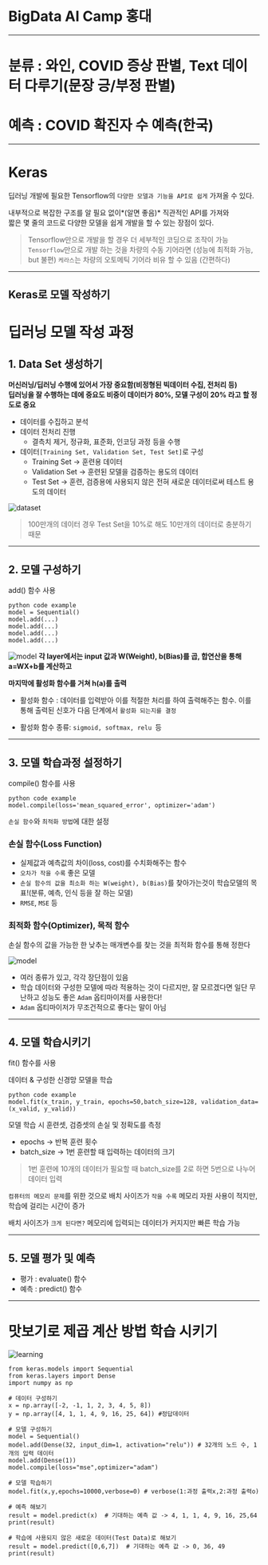 # BigData AI Camp 홍대

---

# 분류 : 와인, COVID 증상 판별, Text 데이터 다루기(문장 긍/부정 판별)
# 예측 : COVID 확진자 수 예측(한국)

---


# Keras
딥러닝 개발에 필요한 Tensorflow의 `다양한 모델과 기능을 API로 쉽게` 가져올 수 있다. 

내부적으로 복잡한 구조를 알 필요 없이*(알면 좋음)* 직관적인 API를 가져와  
짧은 몇 줄의 코드로 다양한 모델을 쉽게 개발을 할 수 있는 장점이 있다.
> Tensorflow만으로 개발을 할 경우 더 세부적인 코딩으로 조작이 가능  
> `Tensorflow`만으로 개발 하는 것을 차량의 수동 기어라면 (성능에 최적화 가능, but 불편) 
> `케라스`는 차량의 오토메틱 기어라 비유 할 수 있음 (간편하다) 

---

## Keras로 모델 작성하기

# 딥러닝 모델 작성 과정
## 1. Data Set 생성하기
**머신러닝/딥러닝 수행에 있어서 가장 중요함(비정형된 빅데이터 수집, 전처리 등)  
딥러닝을 잘 수행하는 데에 중요도 비중이 데이터가 80%, 모델 구성이 20% 라고 할 정도로 중요**
- 데이터를 수집하고 분석
- 데이터 전처리 진행
  - 결측치 제거, 정규화, 표준화, 인코딩 과정 등을 수행
- 데이터`[Training Set, Validation Set, Test Set]`로 구성
  - Training Set -> 훈련용 데이터
  - Validation Set -> 훈련된 모델을 검증하는 용도의 데이터
  - Test Set -> 훈련, 검증용에 사용되지 않은 전혀 새로운 데이터로써 테스트 용도의 데이터  

![dataset](https://raw.githubusercontent.com/HongJeSeong/camp_data/main/img/dataset.PNG)  

>100만개의 데이터 경우 Test Set을 10%로 해도 10만개의 데이터로 충분하기 때문 

---

## 2. 모델 구성하기
add() 함수 사용

```
python code example
model = Sequential()
model.add(...)
model.add(...)
model.add(...)
model.add(...)
```
![model](https://raw.githubusercontent.com/HongJeSeong/camp_data/main/img/model.PNG)
**각 layer에서는 input 값과 W(Weight), b(Bias)를 곱, 합연산을 통해 a=WX+b를 계산하고**  

**마지막에 활성화 함수를 거쳐 h(a)를 출력**  

- 활성화 함수 : 데이터를 입력받아 이를 적절한 처리를 하여 출력해주는 함수. 이를 통해 출력된 신호가 다음 단계에서 `활성화 되는지를 결정`  

- 활성화 함수 종류: `sigmoid, softmax, relu `등  

---

## 3. 모델 학습과정 설정하기  
compile() 함수를 사용
```
python code example
model.compile(loss='mean_squared_error', optimizer='adam')
```
`손실 함수`와 `최적화 방법`에 대한 설정 
### 손실 함수(Loss Function)
- 실제값과 예측값의 차이(loss, cost)를 수치화해주는 함수
- `오차가 작을 수록` 좋은 모델
- `손실 함수의 값을 최소화 하는 W(weight), b(Bias)`를 찾아가는것이 학습모델의 목표!(분류, 예측, 인식 등을 잘 하는 모델)
- `RMSE`, `MSE` 등  

### 최적화 함수(Optimizer), 목적 함수
손실 함수의 값을 가능한 한 낮추는 매개변수를 찾는 것을 최적화 함수를 통해 정한다

![model](https://raw.githubusercontent.com/HongJeSeong/camp_data/main/img/optimizer.PNG)
- 여러 종류가 있고, 각각 장단점이 있음
- 학습 데이터와 구성한 모델에 따라 적용하는 것이 다르지만, 잘 모르겠다면 일단 무난하고 성능도 좋은 `Adam` 옵티마이저를 사용한다!
- `Adam` 옵티마이저가 무조건적으로 좋다는 말이 아님

---

## 4. 모델 학습시키기
fit() 함수를 사용  

데이터 & 구성한 신경망 모델을 학습
```
python code example
model.fit(x_train, y_train, epochs=50,batch_size=128, validation_data=(x_valid, y_valid))
```
모델 학습 시 훈련셋, 검증셋의 손실 및 정확도를 측정
- epochs -> 반복 훈련 횟수
- batch_size -> 1번 훈련할 때 입력하는 데이터의 크기  

>1번 훈련에 10개의 데이터가 필요할 때 batch_size를 2로 하면 5번으로 나누어 데이터 입력  

`컴퓨터의 메모리 문제`를 위한 것으로 배치 사이즈가 `작을 수록` 메모리 자원 사용이 적지만, 학습에 걸리는 시간이 증가  

배치 사이즈가 `크게 된다면?` 메모리에 입력되는 데이터가 커지지만 빠른 학습 가능

---

## 5. 모델 평가 및 예측
- 평가 : evaluate() 함수
- 예측 : predict() 함수 

---

# 맛보기로 제곱 계산 방법 학습 시키기
![learning](https://raw.githubusercontent.com/HongJeSeong/camp_data/main/img/learning.PNG)


```
from keras.models import Sequential
from keras.layers import Dense
import numpy as np

# 데이터 구성하기
x = np.array([-2, -1, 1, 2, 3, 4, 5, 8]) 
y = np.array([4, 1, 1, 4, 9, 16, 25, 64]) #정답데이터

# 모델 구성하기
model = Sequential()
model.add(Dense(32, input_dim=1, activation="relu")) # 32개의 노드 수, 1개의 입력 데이터
model.add(Dense(1))
model.compile(loss="mse",optimizer="adam")

# 모델 학습하기
model.fit(x,y,epochs=10000,verbose=0) # verbose(1:과정 출력x,2:과정 출력o)

# 예측 해보기
result = model.predict(x)  # 기대하는 예측 값 -> 4, 1, 1, 4, 9, 16, 25,64
print(result)
```

```
# 학습에 사용되지 않은 새로운 데이터(Test Data)로 해보기
result = model.predict([0,6,7])  # 기대하는 예측 값 -> 0, 36, 49
print(result)
```
